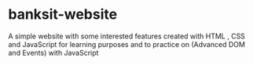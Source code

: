 # banksit-website
A simple website with some interested features created with HTML , CSS and JavaScript for learning purposes and to practice on (Advanced DOM and Events) with JavaScript
